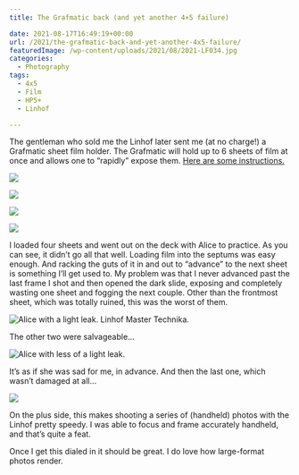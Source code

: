 ```yaml
---
title: The Grafmatic back (and yet another 4×5 failure)

date: 2021-08-17T16:49:19+00:00
url: /2021/the-grafmatic-back-and-yet-another-4x5-failure/
featuredImage: /wp-content/uploads/2021/08/2021-LF034.jpg
categories:
  - Photography
tags:
  - 4x5
  - Film
  - HP5+
  - Linhof

---
```



The gentleman who sold me the Linhof later sent me (at no charge!) a Grafmatic sheet film holder. The Grafmatic will hold up to 6 sheets of film at once and allows one to “rapidly” expose them. [Here are some instructions.][1]

![](/img/size/w2400/2021/09/20210817-R0001514.jpg "")


![](/img/size/w2400/2021/09/20210817-R0001515.jpg "")


![](/img/size/w2400/2021/09/20210817-R0001516.jpg "")

![](/img/size/w2400/2021/09/20210817-R0001518.jpg "")


I loaded four sheets and went out on the deck with Alice to practice. As you can see, it didn’t go all that well. Loading film into the septums was easy enough. And racking the guts of it in and out to “advance” to the next sheet is something I’ll get used to. My problem was that I never advanced past the last frame I shot and then opened the dark slide, exposing and completely wasting one sheet and fogging the next couple. Other than the frontmost sheet, which was totally ruined, this was the worst of them.

![Alice with a light leak. Linhof Master Technika.](/img/size/w2400/2021/09/2021-LF034-1.jpg "Alice with a light leak. Linhof Master Technika.")

The other two were salvageable…

![Alice with less of a light leak.](/img/size/w2400/2021/09/2021-LF035.jpg "Alice with less of a light leak.")



It’s as if she was sad for me, in advance. And then the last one, which wasn’t damaged at all…

![](/img/size/w2400/2021/09/2021-LF033.jpg "")



On the plus side, this makes shooting a series of (handheld) photos with the Linhof pretty speedy. I was able to focus and frame accurately handheld, and that’s quite a feat.

Once I get this dialed in it should be great. I do love how large-format photos render.

 [1]: https://www.graflex.org/speed-graphic/grafmatic/